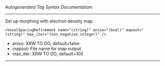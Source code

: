 _Autogenerated Tag Syntax Documentation:_

---
Set up morphing with electron density map.

```
<VoxelSpacingRefinement name="(string)" aniso="(bool)" mapout="(string)" max_iter="(non_negative_integer)" />
```

-   aniso: XRW TO DO, default=false
-   mapout: File name for map output
-   max_iter: XRW TO DO, default=100

---
